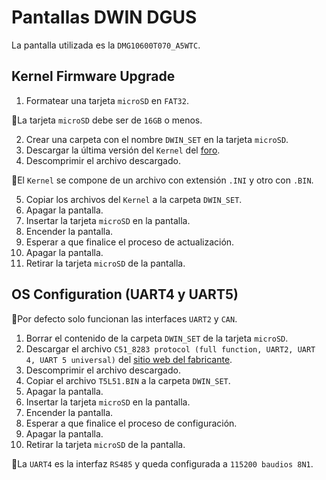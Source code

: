 # Pantallas DWIN DGUS

La pantalla utilizada es la `DMG10600T070_A5WTC`.

## Kernel Firmware Upgrade

1. Formatear una tarjeta `microSD` en `FAT32`.

📝La tarjeta `microSD` debe ser de `16GB` o menos.

2. Crear una carpeta con el nombre `DWIN_SET` en la tarjeta `microSD`.
3. Descargar la última versión del `Kernel` del [foro](https://forums.dwin-global.com/index.php/forums/).
4. Descomprimir el archivo descargado.

📝El `Kernel` se compone de un archivo con extensión `.INI` y otro con `.BIN`.

5. Copiar los archivos del `Kernel` a la carpeta `DWIN_SET`.
6. Apagar la pantalla.
7. Insertar la tarjeta `microSD` en la pantalla.
8. Encender la pantalla.
9. Esperar a que finalice el proceso de actualización.
10. Apagar la pantalla.
11. Retirar la tarjeta `microSD` de la pantalla.

## OS Configuration (UART4 y UART5)

📝Por defecto solo funcionan las interfaces `UART2` y `CAN`.

1. Borrar el contenido de la carpeta `DWIN_SET` de la tarjeta `microSD`.
2. Descargar el archivo `C51_8283 protocol (full function, UART2, UART 4, UART 5 universal)` del [sitio web del fabricante](https://www.dwin-global.com/kernel-upgrade/).
3. Descomprimir el archivo descargado.
4. Copiar el archivo `T5L51.BIN` a la carpeta `DWIN_SET`.
5. Apagar la pantalla.
6. Insertar la tarjeta `microSD` en la pantalla.
7. Encender la pantalla.
8. Esperar a que finalice el proceso de configuración.
9. Apagar la pantalla.
10. Retirar la tarjeta `microSD` de la pantalla.

📝La `UART4` es la interfaz `RS485` y queda configurada a `115200 baudios 8N1`.
